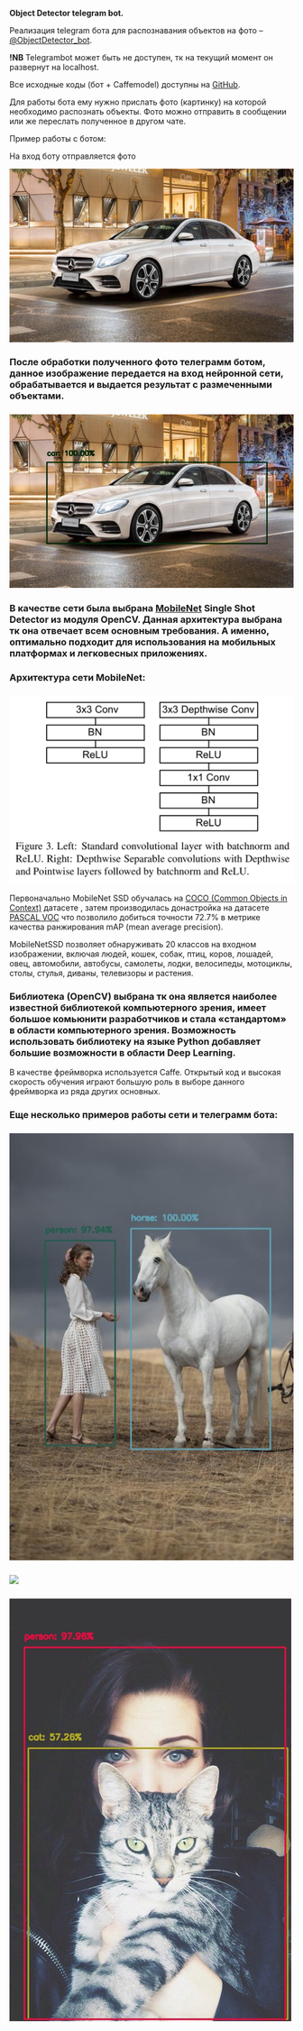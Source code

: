 **Object Detector telegram bot.**

Реализация telegram бота для распознавания объектов на фото – [@ObjectDetector\_bot](https://t.me/ObjectDetector_bot).

**!NB** Telegrambot может быть не доступен, тк на текущий момент он развернут на localhost.

Все исходные коды (бот + Caffemodel) доступны на [GitHub](https://github.com/ephilippov/Object_detection).

Для работы бота ему нужно прислать фото (картинку) на которой необходимо распознать объекты. Фото можно отправить в сообщении или же переслать полученное в другом чате.

Пример работы с ботом:

На вход боту отправляется фото

 ![Car img](/images.fld/image001.jpg)

### После обработки полученного фото телеграмм ботом, данное изображение передается на вход нейронной сети, обрабатывается и выдается результат с размеченными объектами.

###

![Detected car](/images.fld/image003.jpg)

### В качестве сети была выбрана [MobileNet](https://arxiv.org/abs/1704.04861) Single Shot Detector из модуля OpenCV. Данная архитектура выбрана тк она отвечает всем основным требования. А именно, оптимально подходит для использования на мобильных платформах и легковесных приложениях.

### Архитектура сети MobileNet:

###

![MobileNet SSD](/images.fld/image005.png)

Первоначально MobileNet SSD обучалась на [COCO (Common Objects in Context)](http://cocodataset.org/) датасете , затем производилась донастройка на датасете [PASCAL VOC](http://host.robots.ox.ac.uk/pascal/VOC/) что позволило добиться точности 72.7% в метрике качества ранжирования mAP (mean average precision).

MobileNetSSD позволяет обнаруживать 20 классов на входном изображении, включая людей, кошек, собак, птиц, коров, лошадей, овец, автомобили, автобусы, самолеты, лодки, велосипеды, мотоциклы, столы, стулья, диваны, телевизоры и растения.

### Библиотека (OpenCV) выбрана тк она является наиболее известной библиотекой компьютерного зрения, имеет большое комьюнити разработчиков и стала «стандартом» в области компьютерного зрения. Возможность использовать библиотеку на языке Python добавляет большие возможности в области Deep Learning.

В качестве фреймворка используется Caffe. Открытый код и высокая скорость обучения играют большую роль в выборе данного фреймворка из ряда других основных.

### Еще несколько примеров работы сети и телеграмм бота:

###

![](/images.fld/image007.jpg)

###

![](/images.fld/image009.png)

###

![](/images.fld/image011.jpg)